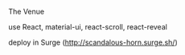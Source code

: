 The Venue

use React, material-ui, react-scroll, react-reveal

deploy in Surge (http://scandalous-horn.surge.sh/)
